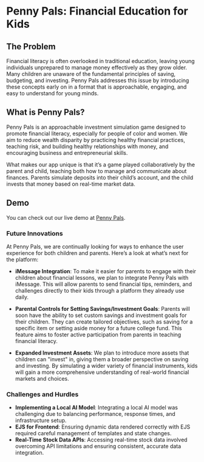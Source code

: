 # Penny Pals: Financial Education for Kids

## The Problem

Financial literacy is often overlooked in traditional education, leaving young individuals unprepared to manage money effectively as they grow older.
Many children are unaware of the fundamental principles of saving, budgeting, and investing. 
Penny Pals addresses this issue by introducing these concepts early on in a format that is approachable, engaging, and easy to understand for young minds.

## What is Penny Pals?

Penny Pals is an approachable investment simulation game designed to promote financial literacy, especially for people of color and women. We aim to reduce wealth disparity by practicing healthy financial practices, teaching risk, and building healthy relationships with money, and encouraging business and entrepreneurial skills. 

What makes our app unique is that it’s a game played collaboratively by the parent and child, teaching both how to manage and communicate about finances. Parents simulate deposits into their child’s account, and the child invests that money based on real-time market data. 

## Demo

You can check out our live demo at [Penny Pals](https://pennypals.club).

### Future Innovations

At Penny Pals, we are continually looking for ways to enhance the user experience for both children and parents. Here’s a look at what’s next for the platform:

- **iMessage Integration**: To make it easier for parents to engage with their children about financial lessons, we plan to integrate Penny Pals with iMessage. This will allow parents to send financial tips, reminders, and challenges directly to their kids through a platform they already use daily.

- **Parental Controls for Setting Savings/Investment Goals**: Parents will soon have the ability to set custom savings and investment goals for their children. They can create tailored objectives, such as saving for a specific item or setting aside money for a future college fund. This feature aims to foster active participation from parents in teaching financial literacy.

- **Expanded Investment Assets**: We plan to introduce more assets that children can "invest" in, giving them a broader perspective on saving and investing. By simulating a wider variety of financial instruments, kids will gain a more comprehensive understanding of real-world financial markets and choices.

### Challenges and Hurdles

- **Implementing a Local AI Model**: Integrating a local AI model was challenging due to balancing performance, response times, and infrastructure setup.
- **EJS for Frontend**: Ensuring dynamic data rendered correctly with EJS required careful management of templates and state changes.
- **Real-Time Stock Data APIs**: Accessing real-time stock data involved overcoming API limitations and ensuring consistent, accurate data integration.
